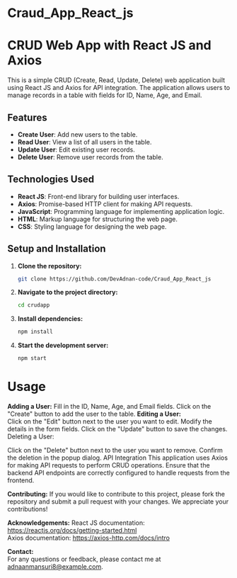 # Craud_App_React_js
# CRUD Web App with React JS and Axios

This is a simple CRUD (Create, Read, Update, Delete) web application built using React JS and Axios for API integration. The application allows users to manage records in a table with fields for ID, Name, Age, and Email.

## Features

- **Create User**: Add new users to the table.
- **Read User**: View a list of all users in the table.
- **Update User**: Edit existing user records.
- **Delete User**: Remove user records from the table.

## Technologies Used

- **React JS**: Front-end library for building user interfaces.
- **Axios**: Promise-based HTTP client for making API requests.
- **JavaScript**: Programming language for implementing application logic.
- **HTML**: Markup language for structuring the web page.
- **CSS**: Styling language for designing the web page.

## Setup and Installation

1. **Clone the repository:**

   ```bash
   git clone https://github.com/DevAdnan-code/Craud_App_React_js
   
2. **Navigate to the project directory:**

   ```bash
   cd crudapp

3. **Install dependencies:**

   ```bash
   npm install

4. **Start the development server:**

   ```bash
   npm start

# Usage <br>
**Adding a User:**
Fill in the ID, Name, Age, and Email fields.
Click on the "Create" button to add the user to the table.
**Editing a User:**<br>
Click on the "Edit" button next to the user you want to edit.
Modify the details in the form fields.
Click on the "Update" button to save the changes.
Deleting a User:

Click on the "Delete" button next to the user you want to remove.
Confirm the deletion in the popup dialog.
API Integration
This application uses Axios for making API requests to perform CRUD operations. Ensure that the backend API endpoints are correctly configured to handle requests from the frontend.

**Contributing:**
If you would like to contribute to this project, please fork the repository and submit a pull request with your changes. We appreciate your contributions!


**Acknowledgements:**
React JS documentation: https://reactjs.org/docs/getting-started.html<br>
Axios documentation: https://axios-http.com/docs/intro

**Contact:**<br>
For any questions or feedback, please contact me at adnaanmansuri8@example.com.

